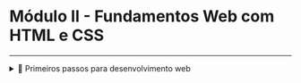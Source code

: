 # Módulo II - Fundamentos Web com HTML e CSS

---

<details>
  <summary>🚀 Primeiros passos para desenvolvimento web</summary>
  
 <details>
<summary>🚀 O que é internet</summary>
</details>
	
<details>
<summary>🚀 O que é internet</summary>
	  
</details>
<details>
<summary>🚀 TCP/IP, portas, roteadores, switches e modems</summary>
  
</details>

</details>
